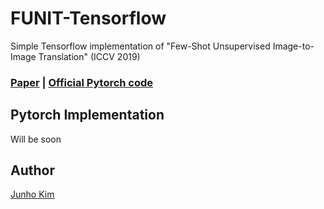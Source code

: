 # FUNIT-Tensorflow
Simple Tensorflow implementation of "Few-Shot Unsupervised Image-to-Image Translation" (ICCV 2019)

### [Paper](https://arxiv.org/abs/1905.01723) | [Official Pytorch code](https://github.com/NVlabs/FUNIT)

## Pytorch Implementation
Will be soon

## Author
[Junho Kim](http://bit.ly/jhkim_ai)
